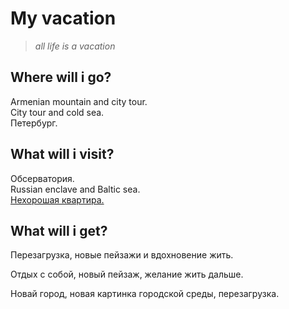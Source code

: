 # My vacation

> *all life is a vacation*
>

## Where will i go?

Armenian mountain and city tour.  
City tour and cold sea.  
Петербург.

## What will i visit?

Обсерватория.  
Russian enclave and Baltic sea.  
[Нехорошая квартира.](https://yandex.ru/maps/-/CCUJZIcN1A)

## What will i get?

Перезагрузка, новые пейзажи и вдохновение жить.

Отдых с собой, новый пейзаж, желание жить дальше.

Новай город, новая картинка городской среды, перезагрузка.

